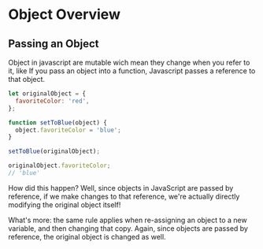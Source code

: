 # Object Overview

## Passing an Object

Object in javascript are mutable wich mean they change when you refer to it, like If you pass an object into a function, Javascript passes a reference to that object.

```js
let originalObject = {
  favoriteColor: 'red',
};

function setToBlue(object) {
  object.favoriteColor = 'blue';
}

setToBlue(originalObject);

originalObject.favoriteColor;
// 'blue'
```

How did this happen? Well, since objects in JavaScript are passed by reference, if we make changes to that reference, we're actually directly modifying the original object itself!

What's more: the same rule applies when re-assigning an object to a new variable, and then changing that copy. Again, since objects are passed by reference, the original object is changed as well.
